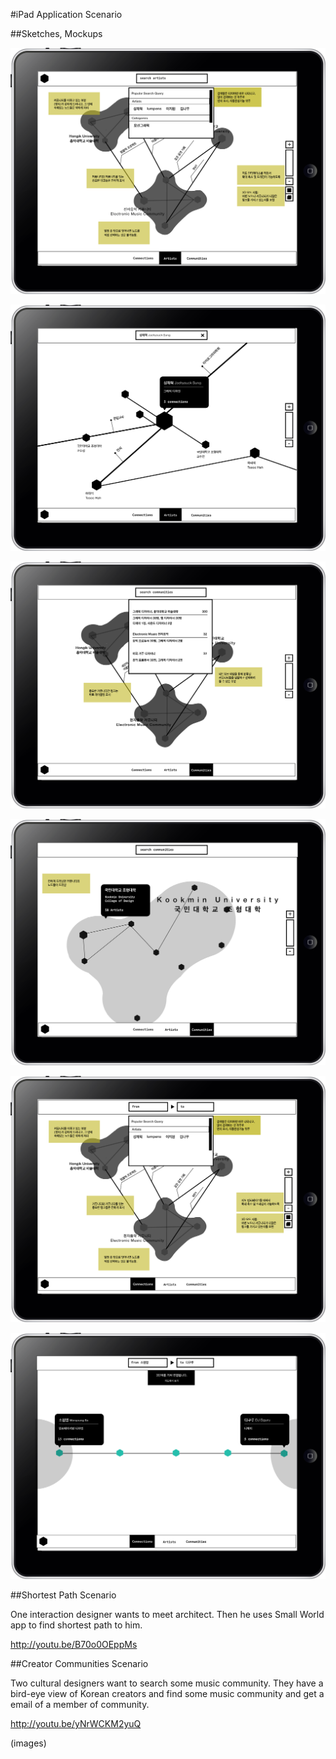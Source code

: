 #iPad Application Scenario

##Sketches, Mockups


![Sketches 01](../project_images/03_ipad_apps/creator_screenshot_01.png?raw=true "Sketches 01")

![Sketches 02](../project_images/03_ipad_apps/creator_screenshot_02.png?raw=true "Sketches 02")

![Sketches 03](../project_images/03_ipad_apps/creator_screenshot_03.png?raw=true "Sketches 03")

![Sketches 04](../project_images/03_ipad_apps/creator_screenshot_04.png?raw=true "Sketches 04")

![Sketches 05](../project_images/03_ipad_apps/creator_screenshot_05.png?raw=true "Sketches 05")

![Sketches 06](../project_images/03_ipad_apps/creator_screenshot_06.png?raw=true "Sketches 06")

##Shortest Path Scenario

One interaction designer wants to meet architect. Then he uses Small World app to 
find shortest path to him. 

http://youtu.be/B70o0OEppMs

##Creator Communities Scenario

Two cultural designers want to search some music community. They have a bird-eye view of 
Korean creators and find some music community and get a email of a member of community.

http://youtu.be/yNrWCKM2yuQ

(images)
